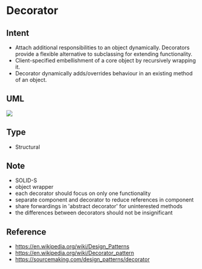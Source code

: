 # Decorator

## Intent
- Attach additional responsibilities to an object dynamically.
  Decorators provide a flexible alternative to subclassing for extending
  functionality.
- Client-specified embellishment of a core object by recursively
  wrapping it.
- Decorator dynamically adds/overrides behaviour in an existing method
  of an object.

## UML
<img src="http://yuml.me/diagram/plain/class/[IComponent|+operation()],[Decorator|-component],[IComponent]^-.-[Decorator],[Decorator]+->[IComponent],[Decorator]^[Decorator2],[Decorator]^[Decorator1],[IComponent]^-.-[Component1]">
<!--
[IComponent|+operation()],
[Decorator|-component],
[IComponent]^-.-[Decorator],
[Decorator]+->[IComponent],
[Decorator]^[Decorator2],
[Decorator]^[Decorator1],
[IComponent]^-.-[Component1],
-->

## Type
- Structural

## Note
- SOLID-S
- object wrapper
- each decorator should focus on only one functionality
- separate component and decorator to reduce references in component
- share forwardings in 'abstract decorator' for uninterested methods
- the differences between decorators should not be insignificant

## Reference
- https://en.wikipedia.org/wiki/Design_Patterns
- https://en.wikipedia.org/wiki/Decorator_pattern
- https://sourcemaking.com/design_patterns/decorator
